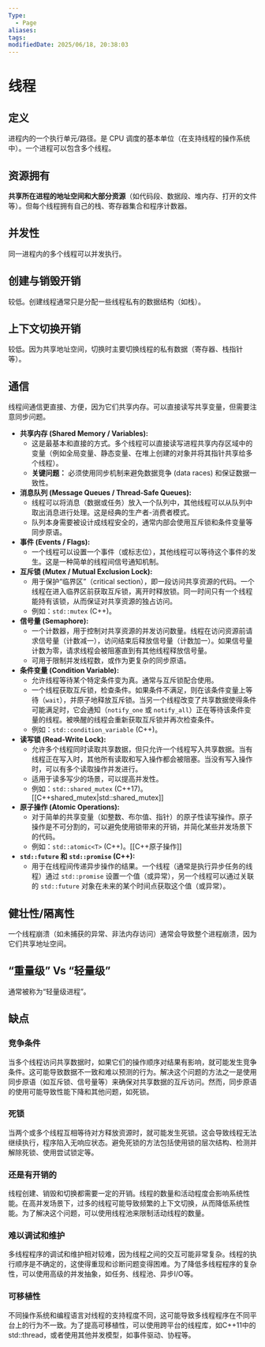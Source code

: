 ```yaml
---
Type:
  - Page
aliases: 
tags: 
modifiedDate: 2025/06/18, 20:38:03
---
```


# 线程

## 定义

进程内的一个执行单元/路径。是 CPU 调度的基本单位（在支持线程的操作系统中）。一个进程可以包含多个线程。

## 资源拥有

**共享所在进程的地址空间和大部分资源**（如代码段、数据段、堆内存、打开的文件等）。但每个线程拥有自己的栈、寄存器集合和程序计数器。

## 并发性

同一进程内的多个线程可以并发执行。

## 创建与销毁开销

较低。创建线程通常只是分配一些线程私有的数据结构（如栈）。

## 上下文切换开销

较低。因为共享地址空间，切换时主要切换线程的私有数据（寄存器、栈指针等）。

## 通信

线程间通信更直接、方便，因为它们共享内存。可以直接读写共享变量，但需要注意同步问题。
- **共享内存 (Shared Memory / Variables):**
    - 这是最基本和直接的方式。多个线程可以直接读写进程共享内存区域中的变量（例如全局变量、静态变量、在堆上创建的对象并将其指针共享给多个线程）。
    - **关键问题：** 必须使用同步机制来避免数据竞争 (data races) 和保证数据一致性。
- **消息队列 (Message Queues / Thread-Safe Queues):**
    - 线程可以将消息（数据或任务）放入一个队列中，其他线程可以从队列中取出消息进行处理。这是经典的生产者-消费者模式。
    - 队列本身需要被设计成线程安全的，通常内部会使用互斥锁和条件变量等同步原语。
- **事件 (Events / Flags):**
    - 一个线程可以设置一个事件（或标志位），其他线程可以等待这个事件的发生。这是一种简单的线程间信号通知机制。
- **互斥锁 (Mutex / Mutual Exclusion Lock):**
    - 用于保护“临界区”（critical section），即一段访问共享资源的代码。一个线程在进入临界区前获取互斥锁，离开时释放锁。同一时间只有一个线程能持有该锁，从而保证对共享资源的独占访问。
    - 例如：`std::mutex` (C++)。
- **信号量 (Semaphore):**
    - 一个计数器，用于控制对共享资源的并发访问数量。线程在访问资源前请求信号量（计数减一），访问结束后释放信号量（计数加一）。如果信号量计数为零，请求线程会被阻塞直到有其他线程释放信号量。
    - 可用于限制并发线程数，或作为更复杂的同步原语。
- **条件变量 (Condition Variable):**
    - 允许线程等待某个特定条件变为真。通常与互斥锁配合使用。
    - 一个线程获取互斥锁，检查条件。如果条件不满足，则在该条件变量上等待（`wait`），并原子地释放互斥锁。当另一个线程改变了共享数据使得条件可能满足时，它会通知（`notify_one` 或 `notify_all`）正在等待该条件变量的线程。被唤醒的线程会重新获取互斥锁并再次检查条件。
    - 例如：`std::condition_variable` (C++)。
- **读写锁 (Read-Write Lock):**
    - 允许多个线程同时读取共享数据，但只允许一个线程写入共享数据。当有线程正在写入时，其他所有读取和写入操作都会被阻塞。当没有写入操作时，可以有多个读取操作并发进行。
    - 适用于读多写少的场景，可以提高并发性。
    - 例如：`std::shared_mutex` (C++17)。[[C++shared_mutex|std::shared_mutex]]
- **原子操作 (Atomic Operations):**
    - 对于简单的共享变量（如整数、布尔值、指针）的原子性读写操作。原子操作是不可分割的，可以避免使用锁带来的开销，并简化某些并发场景下的代码。
    - 例如：`std::atomic<T>` (C++)。[[C++原子操作]]
- **`std::future` 和 `std::promise` (C++):**
    - 用于在线程间传递异步操作的结果。一个线程（通常是执行异步任务的线程）通过 `std::promise` 设置一个值（或异常），另一个线程可以通过关联的 `std::future` 对象在未来的某个时间点获取这个值（或异常）。

## 健壮性/隔离性

一个线程崩溃（如未捕获的异常、非法内存访问）通常会导致整个进程崩溃，因为它们共享地址空间。

## “重量级” Vs “轻量级”

通常被称为“轻量级进程”。

## 缺点

### 竞争条件

当多个线程访问共享数据时，如果它们的操作顺序对结果有影响，就可能发生竞争条件。这可能导致数据不一致和难以预测的行为。解决这个问题的方法之一是使用同步原语（如互斥锁、信号量等）来确保对共享数据的互斥访问。然而，同步原语的使用可能导致性能下降和其他问题，如死锁。

### 死锁

当两个或多个线程互相等待对方释放资源时，就可能发生死锁。这会导致线程无法继续执行，程序陷入无响应状态。避免死锁的方法包括使用锁的层次结构、检测并解除死锁、使用尝试锁定等。

### 还是有开销的

线程创建、销毁和切换都需要一定的开销。线程的数量和活动程度会影响系统性能。在高并发场景下，过多的线程可能导致频繁的上下文切换，从而降低系统性能。为了解决这个问题，可以使用线程池来限制活动线程的数量。

### 难以调试和维护

多线程程序的调试和维护相对较难，因为线程之间的交互可能非常复杂。线程的执行顺序是不确定的，这使得重现和诊断问题变得困难。为了降低多线程程序的复杂性，可以使用高级的并发抽象，如任务、线程池、异步I/O等。

### 可移植性

不同操作系统和编程语言对线程的支持程度不同，这可能导致多线程程序在不同平台上的行为不一致。为了提高可移植性，可以使用跨平台的线程库，如C++11中的std::thread，或者使用其他并发模型，如事件驱动、协程等。

